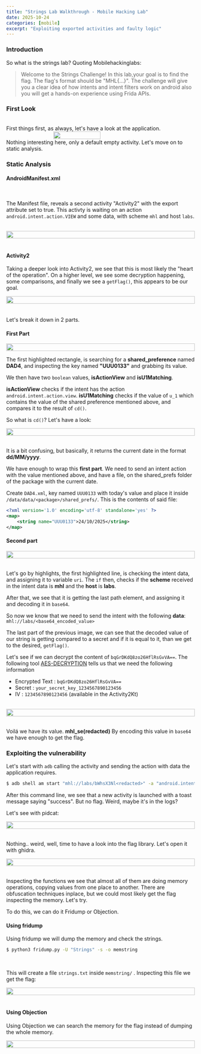 ```yaml
---
title: "Strings Lab Walkthrough - Mobile Hacking Lab"
date: 2025-10-24
categories: [mobile]
excerpt: "Exploiting exported activities and faulty logic"
---
```



### Introduction
So what is the strings lab? Quoting Mobilehackinglabs:
> Welcome to the Strings Challenge! In this lab,your goal is to find the flag. The flag's format should be "MHL{...}". The challenge will give you a clear idea of how intents and intent filters work on android also you will get a hands-on experience using Frida APIs.


### First Look
<br>
First things first, as always, let's have a look at the application.
<br>
<div style="display: flex; justify-content: center;">
    <img src="../images/strings/strings_activity.png" width="50%">
</div>
Nothing interesting here, only a default empty activity. Let's move on to static analysis.

### Static Analysis
#### AndroidManifest.xml
<br>

The Manifest file, reveals a second activity "Activity2" with the export attribute set to true.
This activty is waiting on an action `android.intent.action.VIEW` and some data, with scheme `mhl` and host `labs`.

<br>
<div style="display: flex; justify-content: center;">
    <img src="../images/strings/manifest.png" width="100%">
</div>
<br>

#### Activity2

Taking a deeper look into Activity2, we see that this is most likely the "heart of the operation".
On a higher level, we see some decryption happening, some comparisons, and finally we see a `getFlag()`, this appears to be our goal.

<div style="display: flex; justify-content: center;">
    <img src="../images/strings/activity2.png" width="100%">
</div>
<br> 
<br>
Let's break it down in 2 parts.

#### **First Part**

<div style="display: flex; justify-content: center;">
    <img src="../images/strings/firstPart.png" width="100%">
</div>

The first highlighted rectangle, is searching for a **shared_preference** named **DAD4**, and inspecting the key named **"UUU0133"** and grabbing its value.
<br>

We then have two `boolean` values, **isActionView** and **isU1Matching**.

**isActionView** checks if the intent has the action `android.intent.action.view`.
 **isU1Matching** checks if the value of `u_1` which contains the value of the shared preference mentioned above, and compares it to the result of `cd()`.
 <br>

 So what is `cd()`?
 Let's have a look:

<div style="display: flex; justify-content: center;">
    <img src="../images/strings/sdf.png" width="100%">
</div>
<br>

It is a bit confusing, but basically, it returns the current date in the format **dd/MM/yyyy**.

We have enough to wrap this **first part**.
We need to send an intent action with the value mentioned above, and have a file, on the shared_prefs folder of the package with the current date.
<br>

Create `DAD4.xml`, key named `UUU0133` with today's value and place it inside `/data/data/<package>/shared_prefs/`.
This is the contents of said file:
```xml
<?xml version='1.0' encoding='utf-8' standalone='yes' ?>
<map>
	<string name="UUU0133">24/10/2025</string>
</map>
```

#### **Second part**

<div style="display: flex; justify-content: center;">
    <img src="../images/strings/secondPart.png" width="100%">
</div>
<br>

Let's go by highlights, the first highlighted line, is checking the intent data, and assigning it to variable `uri`.
The `if` then, checks if the **scheme** received in the intent data is **mhl** and the **host** is **labs**.
<br>

After that, we see that it is getting the last path element, and assigning it and decoding it in `base64`.
<br>

So now we know that we need to send the intent with the following **data**:
`mhl://labs/<base64_encoded_value>`
<br>

The last part of the previous image, we can see that the decoded value of our string is getting compared to a secret and if it is equal to it, than we get to the desired, `getFlag()`.
<br>

Let's see if we can decrypt the content of `bqGrDKdQ8zo26HflRsGvVA==`.
The following tool [AES-DECRYPTION](https://www.devglan.com/online-tools/aes-encryption-decryption) tells us that we need the following information
- Encrypted Text : `bqGrDKdQ8zo26HflRsGvVA==`
- Secret : `your_secret_key_1234567890123456`
- IV : `1234567890123456` (available in the Activity2Kt)
<br>

<div style="display: flex; justify-content: center;">
    <img src="../images/strings/aes_decrypt.png" width="100%">
</div>
<br>

Voilá we have its value. **mhl_se(redacted)**
By encoding this value in `base64` we have enough to get the flag.


### Exploiting the vulnerability

Let's start with `adb` calling the activity and sending the action with data the application requires.

```bash
$ adb shell am start "mhl://labs/bWhsX3Nl<redacted>" -a "android.intent.action.VIEW" -c "android.intent.category.DEFAULT" com.mobilehackinglab.challenge/.Activity2
```

After this command line, we see that a new activity is launched with a toast message saying "success". But no flag. Weird, maybe it's in the logs?
<br>

Let's see with pidcat:
<div style="display: flex; justify-content: center;">
    <img src="../images/strings/pidcat.png" width="100%">
</div>
<br>

Nothing.. weird, well, time to have a look into the flag library.
Let's open it with ghidra.
<div style="display: flex; justify-content: center;">
    <img src="../images/strings/ghidra.png" width="100%">
</div>
<br>

Inspecting the functions we see that almost all of them are doing memory operations, copying values from one place to another. There are obfuscation techniques inplace, but we could most likely get the flag inspecting the memory. Let's try.

To do this, we can do it Fridump or Objection.
#### Using fridump

Using fridump we will dump the memory and check the strings.

```bash
$ python3 fridump.py -U "Strings" -s -o memstring
```
<br>

This will create a file `strings.txt` inside `memstring/` .
Inspecting this file we get the flag:
<div style="display: flex; justify-content: center;">
    <img src="../images/strings/fridump.png" width="100%">
</div>
<br>

#### Using Objection

Using Objection we can search the memory for the flag instead of dumping the whole memory.
<div style="display: flex; justify-content: center;">
    <img src="../images/strings/objection.png" width="100%">
</div>
<br>
